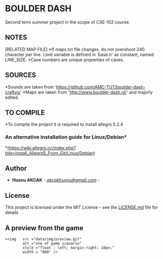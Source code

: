 # BOULDER DASH

Second term summer project in the scope of CSE-102 course.

## NOTES

[RELATED MAP FILE]
*If maps.txt file changes, do not overshoot 240 character per line.
	Limit variable is defined in 'base.h' as constant, named LINE_SIZE.
*Cave numbers are unique properties of caves.

## SOURCES

*Sounds are taken from 'https://github.com/AMC-TUT/boulder-dash-craftyjs'
*Maps are taken from 'http://www.boulder-dash.nl/' and majorly edited.

## TO COMPILE

*To compile the project it is required to install allegro 5.2.4

### An alternative installation guide for Linux/Debian*

*(https://wiki.allegro.cc/index.php?title=Install_Allegro5_From_Git/Linux/Debian)

## Author

* **Husnu AKCAK** - *akcakhusnu@gmail.com* -

## License

This project is licensed under the MIT License - see the [LICENSE.md](LICENSE.md) file for details


## A preview from the game
	+<img 	src ="data/img/preview.gif" 
			alt ="one of game scenario"
			style ="float : left; margin-right: 10px;"
			width = "600" />
